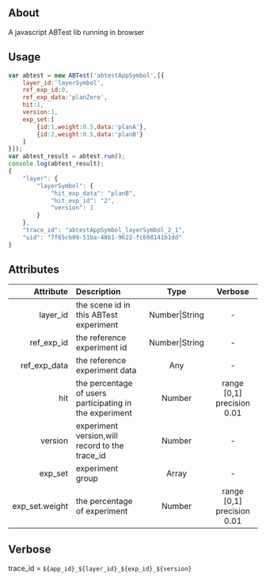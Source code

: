 ## About
A javascript ABTest lib running in browser
## Usage
```javascript
var abtest = new ABTest('abtestAppSymbol',[{
    layer_id:'layerSymbol',
    ref_exp_id:0,
    ref_exp_data:'planZero',
    hit:1,
    version:1,
    exp_set:[
        {id:1,weight:0.5,data:'planA'},
        {id:2,weight:0.5,data:'planB'}
    ]
}]);
var abtest_result = abtest.run();
console.log(abtest_result);
{
	"layer": {
		"layerSymbol": {
			"hit_exp_data": "planB",
			"hit_exp_id": "2",
			"version": 1
		}
	},
	"trace_id": "abtestAppSymbol_layerSymbol_2_1",
	"uid": "7f65cb09-51ba-48b1-9622-fc698141b1dd"
}
```
## Attributes
| Attribute | Description | Type | Verbose
| -:| :- | :-: | :-:|
| layer_id | the scene id in this ABTest experiment | Number\|String | - |
| ref_exp_id | the reference experiment id  | Number\|String | -|
| ref_exp_data | the reference experiment data  | Any | -|
| hit | the percentage of users participating in the experiment | Number | range [0,1]  precision 0.01 |
| version | experiment version,will record to the trace_id | Number | - |
| exp_set | experiment group | Array | - |
| exp_set.weight | the percentage of experiment | Number | range [0,1]  precision 0.01 |

## Verbose
trace_id = `${app_id}_${layer_id}_${exp_id}_${version}`
